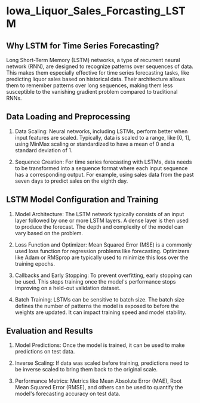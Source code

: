 # Iowa_Liquor_Sales_Forcasting_LSTM
## Why LSTM for Time Series Forecasting?
Long Short-Term Memory (LSTM) networks, a type of recurrent neural network (RNN), are designed to recognize patterns over sequences of data. 
This makes them especially effective for time series forecasting tasks, like predicting liquor sales based on historical data. 
Their architecture allows them to remember patterns over long sequences, making them less susceptible to the vanishing gradient problem compared to traditional RNNs.

## Data Loading and Preprocessing
1. Data Scaling: Neural networks, including LSTMs, perform better when input features are scaled. 
   Typically, data is scaled to a range, like [0, 1], using MinMax scaling or standardized to have a mean of 0 and a standard deviation of 1.

2. Sequence Creation: For time series forecasting with LSTMs, data needs to be transformed into a sequence format where each input sequence has a corresponding output.
   For example, using sales data from the past seven days to predict sales on the eighth day.

## LSTM Model Configuration and Training
1. Model Architecture: The LSTM network typically consists of an input layer followed by one or more LSTM layers.
   A dense layer is then used to produce the forecast. The depth and complexity of the model can vary based on the problem.

2. Loss Function and Optimizer: Mean Squared Error (MSE) is a commonly used loss function for regression problems like forecasting.
   Optimizers like Adam or RMSprop are typically used to minimize this loss over the training epochs.

3. Callbacks and Early Stopping: To prevent overfitting, early stopping can be used.
   This stops training once the model's performance stops improving on a held-out validation dataset.

4. Batch Training: LSTMs can be sensitive to batch size. 
   The batch size defines the number of patterns the model is exposed to before the weights are updated. It can impact training speed and model stability.

## Evaluation and Results
1. Model Predictions: Once the model is trained, it can be used to make predictions on test data.

2. Inverse Scaling: If data was scaled before training, predictions need to be inverse scaled to bring them back to the original scale.

3. Performance Metrics: Metrics like Mean Absolute Error (MAE), Root Mean Squared Error (RMSE), and others can be used to quantify the model's forecasting accuracy on test data.
